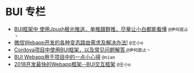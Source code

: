 # BUI 专栏


* [BUI框架中 使用Jpush极光推送，单推跟群推，尽量让小白都能看懂](https://blog.csdn.net/qq_33334746/article/details/81163297) `@伊何底止丶`
* [微信Webapp开发的各种变态路由需求及解决办法!](https://segmentfault.com/a/1190000015493097) `@王小o`
* [Cordova项目中使用BUI框架，以及常见问题解答 ](https://blog.csdn.net/qq_33334746/article/details/80925998) `@伊何底止丶`
* [BUI Webapp用于项目中的一点小心得](https://segmentfault.com/a/1190000015469716) `@nian`
* [2018开发最快的Webapp框架--BUI交互框架](https://segmentfault.com/a/1190000012994082) `@王小o`
